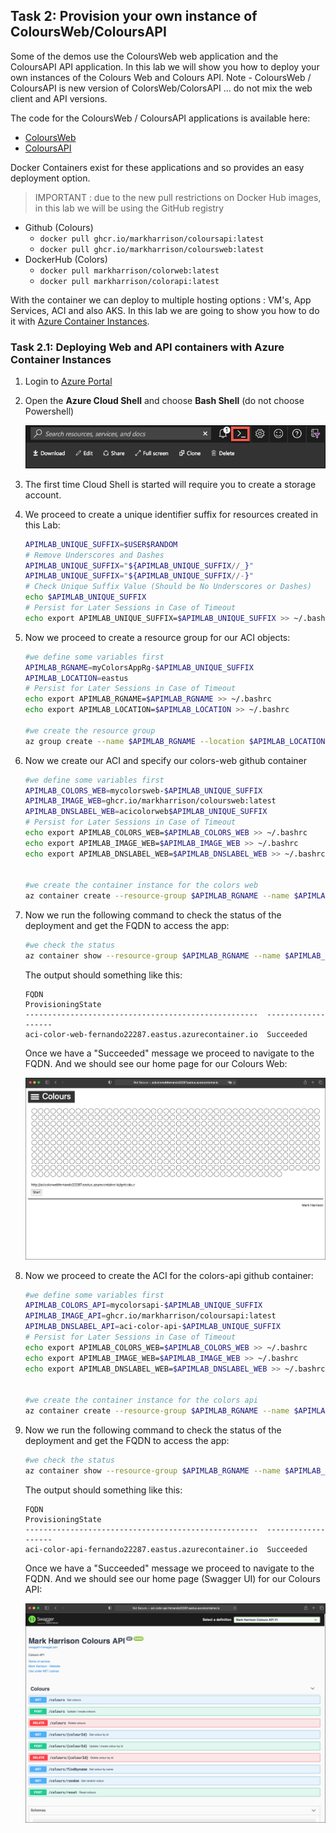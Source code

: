 ## Task 2: Provision your own instance of ColoursWeb/ColoursAPI

Some of the demos use the ColoursWeb web application and the ColoursAPI API application. In this lab we will show you how to deploy your own instances of the Colours Web and Colours API.  Note - ColoursWeb / ColoursAPI is new version of ColorsWeb/ColorsAPI  ... do not mix the web client and API versions. 

The code for the ColoursWeb / ColoursAPI applications is available here:

- [ColoursWeb](https://github.com/markharrison/ColoursWeb)
- [ColoursAPI](https://github.com/markharrison/ColoursAPI)

Docker Containers exist for these applications and so provides an easy deployment option.

> IMPORTANT : due to the new pull restrictions on Docker Hub images, in this lab we will be using the GitHub registry

- Github (Colours)
  - `docker pull ghcr.io/markharrison/coloursapi:latest`
  - `docker pull ghcr.io/markharrison/coloursweb:latest`
- DockerHub (Colors)
  - `docker pull markharrison/colorweb:latest`
  - `docker pull markharrison/colorapi:latest`

With the container we can deploy to multiple hosting options : VM's, App Services, ACI and also AKS. In this lab we are going to show you how to do it with [Azure Container Instances](https://docs.microsoft.com/en-us/azure/container-instances/).


### Task 2.1: Deploying Web and API containers with Azure Container Instances

1. Login to [Azure Portal](https://portal.azure.com)
2. Open the **Azure Cloud Shell** and choose **Bash Shell** (do not choose Powershell)

   ![Azure Cloud Shell](media/01.png)

3. The first time Cloud Shell is started will require you to create a storage account. 
4. We proceed to create a unique identifier suffix for resources created in this Lab:

    ```bash
    APIMLAB_UNIQUE_SUFFIX=$USER$RANDOM
    # Remove Underscores and Dashes
    APIMLAB_UNIQUE_SUFFIX="${APIMLAB_UNIQUE_SUFFIX//_}"
    APIMLAB_UNIQUE_SUFFIX="${APIMLAB_UNIQUE_SUFFIX//-}"
    # Check Unique Suffix Value (Should be No Underscores or Dashes)
    echo $APIMLAB_UNIQUE_SUFFIX
    # Persist for Later Sessions in Case of Timeout
    echo export APIMLAB_UNIQUE_SUFFIX=$APIMLAB_UNIQUE_SUFFIX >> ~/.bashrc
    ```

5. Now we proceed to create a resource group for our ACI objects:


    ```bash
    #we define some variables first
    APIMLAB_RGNAME=myColorsAppRg-$APIMLAB_UNIQUE_SUFFIX
    APIMLAB_LOCATION=eastus
    # Persist for Later Sessions in Case of Timeout
    echo export APIMLAB_RGNAME=$APIMLAB_RGNAME >> ~/.bashrc
    echo export APIMLAB_LOCATION=$APIMLAB_LOCATION >> ~/.bashrc

    #we create the resource group
    az group create --name $APIMLAB_RGNAME --location $APIMLAB_LOCATION
    ```

6.  Now we create our ACI and specify our colors-web github container
 
    ```bash
    #we define some variables first
    APIMLAB_COLORS_WEB=mycolorsweb-$APIMLAB_UNIQUE_SUFFIX
    APIMLAB_IMAGE_WEB=ghcr.io/markharrison/coloursweb:latest
    APIMLAB_DNSLABEL_WEB=acicolorweb$APIMLAB_UNIQUE_SUFFIX
    # Persist for Later Sessions in Case of Timeout
    echo export APIMLAB_COLORS_WEB=$APIMLAB_COLORS_WEB >> ~/.bashrc
    echo export APIMLAB_IMAGE_WEB=$APIMLAB_IMAGE_WEB >> ~/.bashrc
    echo export APIMLAB_DNSLABEL_WEB=$APIMLAB_DNSLABEL_WEB >> ~/.bashrc


    #we create the container instance for the colors web
    az container create --resource-group $APIMLAB_RGNAME --name $APIMLAB_COLORS_WEB --image $APIMLAB_IMAGE_WEB --dns-name-label $APIMLAB_DNSLABEL_WEB --ports 80 --restart-policy OnFailure --no-wait
    ```

7.   Now we run the following command to check the status of the deployment and get the FQDN to access the app:

      ```bash
      #we check the status
      az container show --resource-group $APIMLAB_RGNAME --name $APIMLAB_COLORS_WEB --query "{FQDN:ipAddress.fqdn,ProvisioningState:provisioningState}" --out table
      ```

      The output should something like this:

      ```
      FQDN                                                  ProvisioningState
      ----------------------------------------------------  -------------------
      aci-color-web-fernando22287.eastus.azurecontainer.io  Succeeded
      ```

      Once we have a "Succeeded" message we proceed to navigate to the FQDN. And we should see our home page for our Colours Web:

      ![](media/02.png)

8.  Now we proceed to create the ACI for the colors-api github container:

    ```bash
    #we define some variables first
    APIMLAB_COLORS_API=mycolorsapi-$APIMLAB_UNIQUE_SUFFIX
    APIMLAB_IMAGE_API=ghcr.io/markharrison/coloursapi:latest
    APIMLAB_DNSLABEL_API=aci-color-api-$APIMLAB_UNIQUE_SUFFIX
    # Persist for Later Sessions in Case of Timeout
    echo export APIMLAB_COLORS_WEB=$APIMLAB_COLORS_WEB >> ~/.bashrc
    echo export APIMLAB_IMAGE_WEB=$APIMLAB_IMAGE_WEB >> ~/.bashrc
    echo export APIMLAB_DNSLABEL_WEB=$APIMLAB_DNSLABEL_WEB >> ~/.bashrc


    #we create the container instance for the colors api
    az container create --resource-group $APIMLAB_RGNAME --name $APIMLAB_COLORS_API --image $APIMLAB_IMAGE_API --dns-name-label $APIMLAB_DNSLABEL_API --ports 80 --restart-policy OnFailure --no-wait
    ```

9.  Now we run the following command to check the status of the deployment and get the FQDN to access the app:

    ```bash
    #we check the status
    az container show --resource-group $APIMLAB_RGNAME --name $APIMLAB_COLORS_API --query "{FQDN:ipAddress.fqdn,ProvisioningState:provisioningState}" --out table
    ```

    The output should something like this:

    ```
    FQDN                                                  ProvisioningState
    ----------------------------------------------------  -------------------
    aci-color-api-fernando22287.eastus.azurecontainer.io  Succeeded
    ```

    Once we have a "Succeeded" message we proceed to navigate to the FQDN. And we should see our home page (Swagger UI) for our Colours API:

    ![](media/03.png)
